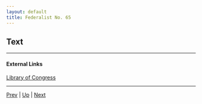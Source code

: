 ```yaml
---
layout: default
title: Federalist No. 65
---
```


## Text

---
#### External Links
[Library of Congress]()

---

[Prev](64.md) | [Up](README.md) | [Next](66.md)
